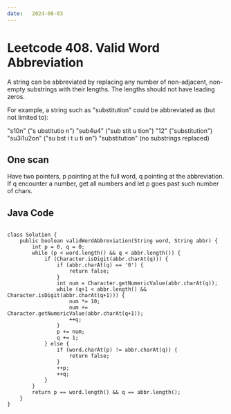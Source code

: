 ```yaml
---
date:   2024-08-03
---
```


# Leetcode 408. Valid Word Abbreviation

A string can be abbreviated by replacing any number of non-adjacent, non-empty substrings with their lengths. The lengths should not have leading zeros.

For example, a string such as "substitution" could be abbreviated as (but not limited to):

"s10n" ("s ubstitutio n")
"sub4u4" ("sub stit u tion")
"12" ("substitution")
"su3i1u2on" ("su bst i t u ti on")
"substitution" (no substrings replaced)

## One scan
Have two pointers, p pointing at the full word, q pointing at the abbreviation. If q encounter a number, get all numbers and let p goes past such number of chars.

## Java Code
<pre>
<code>
class Solution {
    public boolean validWordAbbreviation(String word, String abbr) {
        int p = 0, q = 0;
        while (p < word.length() && q < abbr.length()) {
            if (Character.isDigit(abbr.charAt(q))) {
                if (abbr.charAt(q) == '0') {
                    return false;
                }
                int num = Character.getNumericValue(abbr.charAt(q));
                while (q+1 < abbr.length() && Character.isDigit(abbr.charAt(q+1))) {
                    num *= 10;
                    num += Character.getNumericValue(abbr.charAt(q+1));
                    ++q;
                }
                p += num;
                q += 1;
            } else {
                if (word.charAt(p) != abbr.charAt(q)) {
                    return false;
                }
                ++p;
                ++q;
            }
        }
        return p == word.length() && q == abbr.length();
    }
}
</code>
</pre>